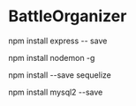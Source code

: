 # BattleOrganizer

npm install express  -- save

npm install nodemon -g

npm install --save sequelize

npm install mysql2 --save